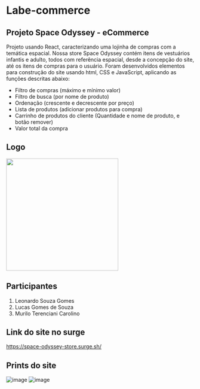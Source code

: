 # Labe-commerce

## Projeto Space Odyssey - eCommerce
Projeto usando React, caracterizando uma lojinha de compras com a temática espacial. Nossa store Space Odyssey contém itens de vestuários infantis e adulto, todos com referência espacial, desde a concepção do site, até os itens de compras para o usuário. 
Foram desenvolvidos elementos para construção do site usando html, CSS e JavaScript, aplicando as funções descritas abaixo:

* Filtro de compras (máximo e mínimo valor)
* Filtro de busca (por nome de produto)
* Ordenação (crescente e decrescente por preço)
* Lista de produtos (adicionar produtos para compra)
* Carrinho de produtos do cliente (Quantidade e nome de produto, e botão remover)
* Valor total da compra

## Logo
<img width="300" src="https://user-images.githubusercontent.com/84817937/133864336-2b00655c-c0b6-4a57-9a37-21483ec2f9e7.png"/>


## Participantes
1. Leonardo Souza Gomes
2. Lucas Gomes de Souza
3. Murilo Terenciani Carolino

## Link do site no surge
https://space-odyssey-store.surge.sh/

## Prints do site
![image](https://user-images.githubusercontent.com/84817937/133952666-2ed0cf39-7f59-4461-8b69-4b6100c772e8.png)
![image](https://user-images.githubusercontent.com/84817937/133952673-f034e071-9fd2-4dff-820a-da198ef3c9ed.png)




